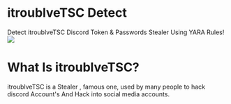 # itroublveTSC Detect
Detect itroublveTSC Discord Token &amp; Passwords Stealer Using YARA Rules!
<img src="https://cyberpyin.files.wordpress.com/2020/03/microsoftteams-image-2.png" style="text-align:center;">
# What Is itroublveTSC?

itroublveTSC is a Stealer , famous one, used by many people to hack discord Account's
And Hack into social media accounts.


